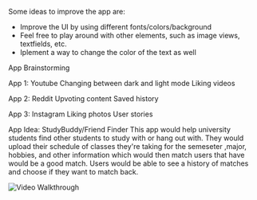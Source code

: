 Some ideas to improve the app are:
- Improve the UI by using different fonts/colors/background
- Feel free to play around with other elements, such as image views, textfields, etc.
- Iplement a way to change the color of the text as well


App Brainstorming

App 1: Youtube
Changing between dark and light mode
Liking videos

App 2: Reddit
Upvoting content
Saved history

App 3: Instagram
Liking photos
User stories

App Idea: StudyBuddy/Friend Finder
This app would help university students find other students to study with or hang out with.
They would upload their schedule of classes they're taking for the semeseter ,major, hobbies, and other information which would then match users that have would be a good match. Users would be able to see a history of matches and choose if they want to match back.

<img src='https://i.imgur.com/OpmRA4z.gif' title='Video Walkthrough' width='' alt='Video Walkthrough' />
